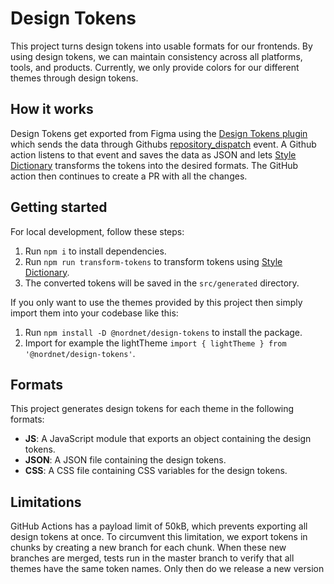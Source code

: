 # Design Tokens

This project turns design tokens into usable formats for our frontends. By using design tokens, we can maintain consistency across all platforms, tools, and products. Currently, we only provide colors for our different themes through design tokens.

## How it works

Design Tokens get exported from Figma using the [Design Tokens plugin](https://www.figma.com/community/plugin/888356646278934516/Design-Tokens) which sends the data through Githubs [repository_dispatch](https://docs.github.com/en/actions/using-workflows/events-that-trigger-workflows#repository_dispatch) event. A Github action listens to that event and saves the data as JSON and lets [Style Dictionary](<[https://amzn.github.io/style-dictionary/](https://amzn.github.io/style-dictionary/#/README)>) transforms the tokens into the desired formats. The GitHub action then continues to create a PR with all the changes.

## Getting started

For local development, follow these steps:

1. Run `npm i` to install dependencies.
2. Run `npm run transform-tokens` to transform tokens using [Style Dictionary](https://amzn.github.io/style-dictionary/#/README).
3. The converted tokens will be saved in the `src/generated` directory.

If you only want to use the themes provided by this project then simply import them into your codebase like this:

1. Run `npm install -D @nordnet/design-tokens` to install the package.
2. Import for example the lightTheme `import { lightTheme } from '@nordnet/design-tokens'`.

## Formats

This project generates design tokens for each theme in the following formats:

- **JS**: A JavaScript module that exports an object containing the design tokens.
- **JSON**: A JSON file containing the design tokens.
- **CSS**: A CSS file containing CSS variables for the design tokens.

## Limitations

GitHub Actions has a payload limit of 50kB, which prevents exporting all design tokens at once. To circumvent this limitation, we export tokens in chunks by creating a new branch for each chunk. When these new branches are merged, tests run in the master branch to verify that all themes have the same token names. Only then do we release a new version
